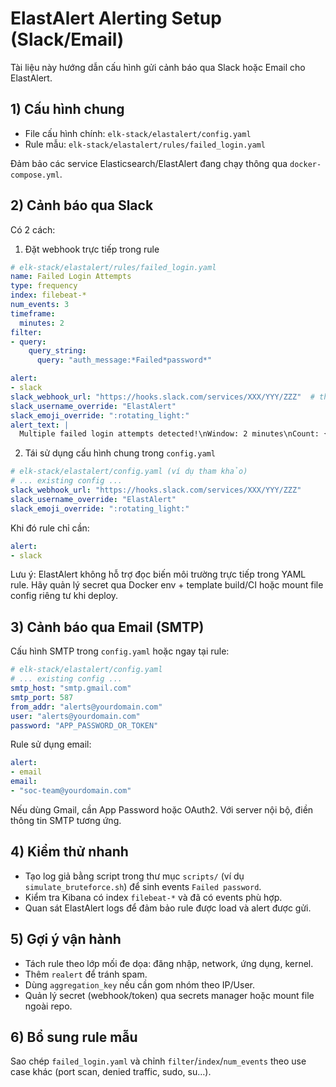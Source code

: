# ElastAlert Alerting Setup (Slack/Email)

Tài liệu này hướng dẫn cấu hình gửi cảnh báo qua Slack hoặc Email cho ElastAlert.

## 1) Cấu hình chung

- File cấu hình chính: `elk-stack/elastalert/config.yaml`
- Rule mẫu: `elk-stack/elastalert/rules/failed_login.yaml`

Đảm bảo các service Elasticsearch/ElastAlert đang chạy thông qua `docker-compose.yml`.

## 2) Cảnh báo qua Slack

Có 2 cách:

1. Đặt webhook trực tiếp trong rule

```yaml
# elk-stack/elastalert/rules/failed_login.yaml
name: Failed Login Attempts
type: frequency
index: filebeat-*
num_events: 3
timeframe:
  minutes: 2
filter:
- query:
    query_string:
      query: "auth_message:*Failed*password*"

alert:
- slack
slack_webhook_url: "https://hooks.slack.com/services/XXX/YYY/ZZZ"  # thay bằng webhook của bạn
slack_username_override: "ElastAlert"
slack_emoji_override: ":rotating_light:"
alert_text: |
  Multiple failed login attempts detected!\nWindow: 2 minutes\nCount: {0}
```

2. Tái sử dụng cấu hình chung trong `config.yaml`

```yaml
# elk-stack/elastalert/config.yaml (ví dụ tham khảo)
# ... existing config ...
slack_webhook_url: "https://hooks.slack.com/services/XXX/YYY/ZZZ"
slack_username_override: "ElastAlert"
slack_emoji_override: ":rotating_light:"
```

Khi đó rule chỉ cần:

```yaml
alert:
- slack
```

Lưu ý: ElastAlert không hỗ trợ đọc biến môi trường trực tiếp trong YAML rule. Hãy quản lý secret qua Docker env + template build/CI hoặc mount file config riêng tư khi deploy.

## 3) Cảnh báo qua Email (SMTP)

Cấu hình SMTP trong `config.yaml` hoặc ngay tại rule:

```yaml
# elk-stack/elastalert/config.yaml
# ... existing config ...
smtp_host: "smtp.gmail.com"
smtp_port: 587
from_addr: "alerts@yourdomain.com"
user: "alerts@yourdomain.com"
password: "APP_PASSWORD_OR_TOKEN"
```

Rule sử dụng email:

```yaml
alert:
- email
email:
- "soc-team@yourdomain.com"
```

Nếu dùng Gmail, cần App Password hoặc OAuth2. Với server nội bộ, điền thông tin SMTP tương ứng.

## 4) Kiểm thử nhanh

- Tạo log giả bằng script trong thư mục `scripts/` (ví dụ `simulate_bruteforce.sh`) để sinh events `Failed password`.
- Kiểm tra Kibana có index `filebeat-*` và đã có events phù hợp.
- Quan sát ElastAlert logs để đảm bảo rule được load và alert được gửi.

## 5) Gợi ý vận hành

- Tách rule theo lớp mối đe dọa: đăng nhập, network, ứng dụng, kernel.
- Thêm `realert` để tránh spam.
- Dùng `aggregation_key` nếu cần gom nhóm theo IP/User.
- Quản lý secret (webhook/token) qua secrets manager hoặc mount file ngoài repo.

## 6) Bổ sung rule mẫu

Sao chép `failed_login.yaml` và chỉnh `filter`/`index`/`num_events` theo use case khác (port scan, denied traffic, sudo, su…).


